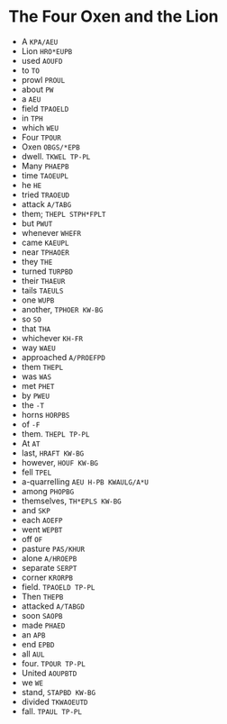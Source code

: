 # The Four Oxen and the Lion

* A `KPA/AEU`
* Lion `HRO*EUPB`
* used `AOUFD`
* to `TO`
* prowl `PROUL`
* about `PW`
* a `AEU`
* field `TPAOELD`
* in `TPH`
* which `WEU`
* Four `TPOUR`
* Oxen `OBGS/*EPB`
* dwell. `TKWEL TP-PL`
* Many `PHAEPB`
* time `TAOEUPL`
* he `HE`
* tried `TRAOEUD`
* attack `A/TABG`
* them; `THEPL STPH*FPLT`
* but `PWUT`
* whenever `WHEFR`
* came `KAEUPL`
* near `TPHAOER`
* they `THE`
* turned `TURPBD`
* their `THAEUR`
* tails `TAEULS`
* one `WUPB`
* another, `TPHOER KW-BG`
* so `SO`
* that `THA`
* whichever `KH-FR`
* way `WAEU`
* approached `A/PROEFPD`
* them `THEPL`
* was `WAS`
* met `PHET`
* by `PWEU`
* the `-T`
* horns `HORPBS`
* of `-F`
* them. `THEPL TP-PL`
* At `AT`
* last, `HRAFT KW-BG`
* however, `HOUF KW-BG`
* fell `TPEL`
* a-quarrelling `AEU H-PB KWAULG/A*U`
* among `PHOPBG`
* themselves, `TH*EPLS KW-BG`
* and `SKP`
* each `AOEFP`
* went `WEPBT`
* off `OF`
* pasture `PAS/KHUR`
* alone `A/HROEPB`
* separate `SERPT`
* corner `KRORPB`
* field. `TPAOELD TP-PL`
* Then `THEPB`
* attacked `A/TABGD`
* soon `SAOPB`
* made `PHAED`
* an `APB`
* end `EPBD`
* all `AUL`
* four. `TPOUR TP-PL`
* United `AOUPBTD`
* we `WE`
* stand, `STAPBD KW-BG`
* divided `TKWAOEUTD`
* fall. `TPAUL TP-PL`
